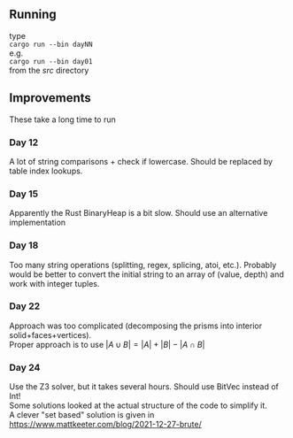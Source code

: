 ## Running
type  
`cargo run --bin dayNN`  
e.g.  
`cargo run --bin day01`  
from the *src* directory

## Improvements
These take a long time to run

### Day 12
A lot of string comparisons + check if lowercase. Should be replaced by table index lookups.

### Day 15
Apparently the Rust BinaryHeap is a bit slow. Should use an alternative implementation

### Day 18
Too many string operations (splitting, regex, splicing, atoi, etc.).
Probably would be better to convert the initial string to an array of (value, depth) and work with integer tuples.

### Day 22
Approach was too complicated (decomposing the prisms into interior solid+faces+vertices).\
Proper approach is to use $|A \cup B| = |A| + |B| - |A \cap B|$

### Day 24
Use the Z3 solver, but it takes several hours. Should use BitVec instead of Int! \
Some solutions looked at the actual structure of the code to simplify it. \
A clever "set based" solution is given in https://www.mattkeeter.com/blog/2021-12-27-brute/

<!--
cargo new day00 --bin --vcs none

https://stackoverflow.com/questions/32723794/how-do-i-write-a-function-that-takes-both-owned-and-non-owned-string-collections
-->

